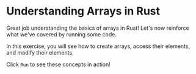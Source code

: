 # Understanding Arrays in Rust

Great job understanding the basics of arrays in Rust! Let's now reinforce what we've covered by running some code.

In this exercise, you will see how to create arrays, access their elements, and modify their elements.

Click `Run` to see these concepts in action!
